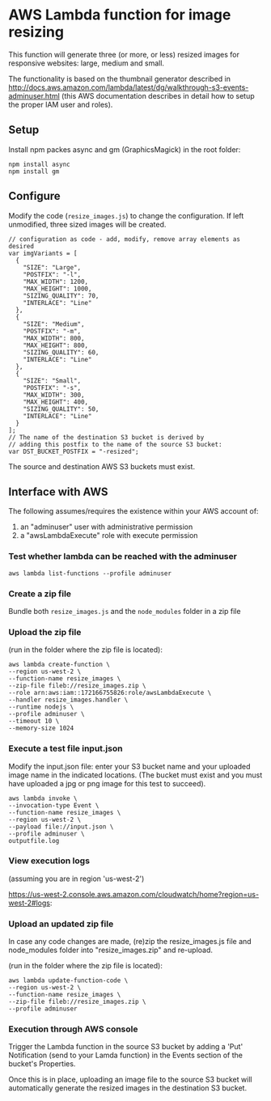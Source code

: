 # AWS Lambda function for image resizing

This function will generate three (or more, or less) resized images for responsive websites: large, medium and small.

The functionality is based on the thumbnail generator described in http://docs.aws.amazon.com/lambda/latest/dg/walkthrough-s3-events-adminuser.html (this AWS documentation describes in detail how to setup the proper IAM user and roles).

## Setup

Install npm packes async and gm (GraphicsMagick) in the root folder:
```
npm install async
npm install gm
```

## Configure
Modify the code (`resize_images.js`) to change the configuration. If left unmodified, three sized images will be created.

```
// configuration as code - add, modify, remove array elements as desired
var imgVariants = [
  {
    "SIZE": "Large",
    "POSTFIX": "-l",
    "MAX_WIDTH": 1200,
    "MAX_HEIGHT": 1000,
    "SIZING_QUALITY": 70,
    "INTERLACE": "Line"
  },
  {
    "SIZE": "Medium",
    "POSTFIX": "-m",
    "MAX_WIDTH": 800,
    "MAX_HEIGHT": 800,
    "SIZING_QUALITY": 60,
    "INTERLACE": "Line"
  },
  {
    "SIZE": "Small",
    "POSTFIX": "-s",
    "MAX_WIDTH": 300,
    "MAX_HEIGHT": 400,
    "SIZING_QUALITY": 50,
    "INTERLACE": "Line"
  }
];
// The name of the destination S3 bucket is derived by
// adding this postfix to the name of the source S3 bucket:
var DST_BUCKET_POSTFIX = "-resized";
```

The source and destination AWS S3 buckets must exist.


## Interface with AWS

The following assumes/requires the existence within your AWS account of:

1.	an "adminuser" user with administrative permission
2.	a "awsLambdaExecute" role with execute permission


### Test whether lambda can be reached with the adminuser
`aws lambda list-functions --profile adminuser`


### Create a zip file
Bundle both `resize_images.js` and the `node_modules` folder in a zip file

### Upload the zip file
(run in the folder where the zip file is located):

```
aws lambda create-function \
--region us-west-2 \
--function-name resize_images \
--zip-file fileb://resize_images.zip \
--role arn:aws:iam::172166755826:role/awsLambdaExecute \
--handler resize_images.handler \
--runtime nodejs \
--profile adminuser \
--timeout 10 \
--memory-size 1024
```

### Execute a test file input.json
Modify the input.json file: enter your S3 bucket name and your uploaded image name in the indicated locations. (The bucket must exist and you must have uploaded a jpg or png image for this test to succeed).

```
aws lambda invoke \
--invocation-type Event \
--function-name resize_images \
--region us-west-2 \
--payload file://input.json \
--profile adminuser \
outputfile.log
```

### View execution logs
(assuming you are in region 'us-west-2')

https://us-west-2.console.aws.amazon.com/cloudwatch/home?region=us-west-2#logs:


### Upload an updated zip file

In case any code changes are made, (re)zip the resize_images.js file and node_modules folder into "resize_images.zip" and re-upload.

(run in the folder where the zip file is located):

```
aws lambda update-function-code \
--region us-west-2 \
--function-name resize_images \
--zip-file fileb://resize_images.zip \
--profile adminuser
```

### Execution through AWS console
Trigger the Lambda function in the source S3 bucket by adding a 'Put' Notification (send to your Lamda function) in the Events section of the bucket's Properties.

Once this is in place, uploading an image file to the source S3 bucket will automatically generate the resized images in the destination S3 bucket.
